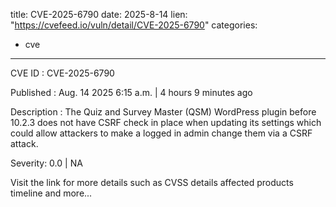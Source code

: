  
title: CVE-2025-6790
date: 2025-8-14
lien: "https://cvefeed.io/vuln/detail/CVE-2025-6790"
categories:
  - cve
---

CVE ID : CVE-2025-6790

Published :  Aug. 14
2025
6:15 a.m. | 4 hours
9 minutes ago

Description : The Quiz and Survey Master (QSM)  WordPress plugin before 10.2.3 does not have CSRF check in place when updating its settings
which could allow attackers to make a logged in admin change them via a CSRF attack.

Severity: 0.0 | NA

Visit the link for more details
such as CVSS details
affected products
timeline
and more...
